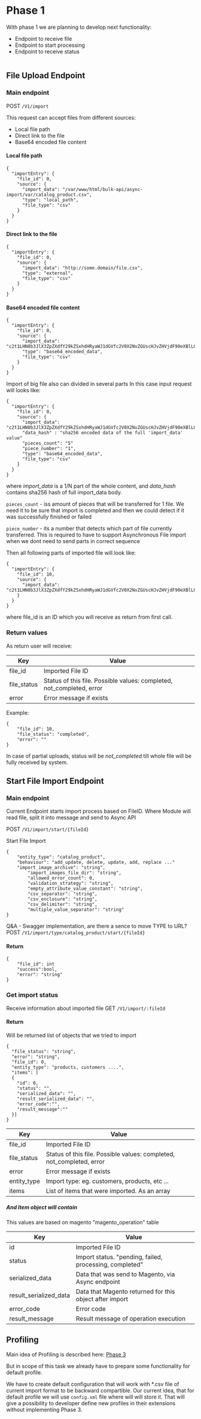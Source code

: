 # Phase 1

With phase 1 we are planning to develop next functionality: 
- Endpoint to receive file
- Endpoint to start processing
- Endpoint to receive status


```
```


## File Upload Endpoint
### Main endpoint

POST  `/V1/import`
 
This request can accept files from different sources:
- Local file path
- Direct link to the file
- Base64 encoded file content 
 
#### Local file path

```
{
  "importEntry": {
    "file_id": 0,
    "source": {
      "import_data": "/var/www/html/bulk-api/async-import/var/catalog_product.csv",
      "type": "local_path",
      "file_type": "csv"
    }
  }
}
```

#### Direct link to the file

```
{
  "importEntry": {
    "file_id": 0,
    "source": {
      "import_data": "http://some.domain/file.csv",
      "type": "external",
      "file_type": "csv"
    }
  }
}
```

#### Base64 encoded file content 

```
{
  "importEntry": {
    "file_id": 0,
    "source": {
      "import_data": "c2t1LHN0b3JlX3ZpZXdfY29kZSxhdHRyaWJ1dGVfc2V0X2NvZGUscHJvZHVjdF90eXBlLGNhdGVnb3JpZXMscHJvZHVjdF93ZWJzaXRlcyxuYW1lLGRlc2NyaXB0aW9uLHNob3J0X2Rlc2NyaXB0aW9uLHdlaWdodCxwcm9kdWN0X29ubGluZSx0YXhfY2xhc3NfbmFtZSx2aXNpYmlsaXR5LHBya......",
      "type": "base64_encoded_data",
      "file_type": "csv"
    }
  }
}
```

Import of big file also can divided in several parts
In this case input request will looks like:


```
{
  "importEntry": {
    "file_id": 0,
    "source": {
      "import_data": "c2t1LHN0b3JlX3ZpZXdfY29kZSxhdHRyaWJ1dGVfc2V0X2NvZGUscHJvZHVjdF90eXBlLGNhdGVnb3JpZXMscHJvZHVjdF93ZWJzaXRlcyxuYW1lLGRlc2NyaXB0aW9uLHNob3J0X2Rlc2NyaXB0aW9uLHdlaWdodCxwcm9kdWN0X29ubGluZSx0YXhfY2xhc3NfbmFtZSx2aXNpYmlsaXR5LHBya...",
      "data_hash" : "sha256 encoded data of the full 'import_data' value"
      "pieces_count": "5"
      "piece_number": "1",
      "type": "base64_encoded_data",
      "file_type": "csv"
    }
  }
}
```
where *import_data* is a 1/N part of the whole content, and *data_hash* contains sha256 hash of full import_data body.

`pieces_count` - iss amount of pieces that will be transferred for 1 file. We need it to be sure that import is completed and then we could detect if it was successfully finished or failed

`piece_number` - its a number that detects which part of file currently transferred. This is required to have to support Asynchronous File import when we dont need to send parts in correct sequence



Then all following parts of imported file will look like:

```
{
  "importEntry": {
    "file_id": 10,
    "source": {
      "import_data": "c2t1LHN0b3JlX3ZpZXdfY29kZSxhdHRyaWJ1dGVfc2V0X2NvZGUscHJvZHVjdF90eXBlLGNhdGVnb3JpZXMscHJvZHVjdF93ZWJzaXRlcyxuYW1lLGRlc2NyaXB0aW9uLHNob3J0X2Rlc2NyaXB0aW9uLHdlaWdodCxwcm9kdWN0X29ubGluZSx0YXhfY2xhc3NfbmFtZSx2aXNpYmlsaXR5LHBya...",
    }
  }
}
```
where file_id is an ID which you will receive as return from first call.

### Return values

As return user will receive:

| Key | Value |
| --- | --- |
| file_id | Imported File ID |
| file_status | Status of this file. Possible values: completed, not_completed, error |
| error | Error message if exists |

Example:

```
{
	"file_id": 10,
	"file_status": "completed",
	"error": ""
}
```

In case of partial uploads, status will be *not_completed* till whole file will be fully received by system.

## Start File Import Endpoint
### Main endpoint

Current Endpoint starts import process based on FileID. Where Module will read file, split it into message and send to Async API

POST  `/V1/import/start/{fileId}`

Start File Import

```
{
	"entity_type": "catalog_product",
	"behaviour": "add_update, delete, update, add, replace ..."
	"import_image_archive": "string",
      	"import_images_file_dir": "string",
      	"allowed_error_count": 0,
      	"validation_strategy": "string",
      	"empty_attribute_value_constant": "string",
      	"csv_separator": "string",
      	"csv_enclosure": "string",
      	"csv_delimiter": "string",
      	"multiple_value_separator": "string"
}
```

Q&A - Swagger implementation, are there a sence to move TYPE to URL? 
POST  `/V1/import/type/catalog_product/start/{fileId}`

#### Return

```
{
	"file_id": int
	"success":bool,
	"error": "string"
}
```

### Get import status

Receive information about imported file
GET  `/V1/import/:fileId`

#### Return

Will be returned list of objects that we tried to import

```
{
  "file_status": "string", 
  "error": "string",
  "file_id": 0,
  "entity_type": "products, customers ....",
  "items": [
  {
    "id": 0,
    "status": "",
    "serialized_data": "",
    "result_serialized_data": "",
    "error_code":"",
    "result_message":""
  }]
}
```

| Key | Value |
| --- | --- |
| file_id | Imported File ID |
| file_status | Status of this file. Possible values: completed, not_completed, error |
| error | Error message if exists |
| entity_type | Import type: eg. customers, products, etc ... |
| items | List of items that were imported. As an array |

##### And Item object will contain

This values are based on magento "magento_operation" table

| Key | Value |
| --- | --- |
| id | Imported File ID |
| status | Import status. "pending, failed, processing, completed" |
| serialized_data | Data that was send to Magento, via Async endpoint |
| result_serialized_data | Data that Magento returned for this object after import |
| error_code | Error code |
| result_message | Result message of operation execution |

## Profiling

Main idea of Profiling is described here: [Phase 3](retry-and-profiling.md)

But in scope of this task we already have to prepare some functionality for default profile. 

We have to create default configuration that will work with *.csv file of current import format to be backward compartible.
Our current idea, that for default profile we will use `config.xml` file where will will store it. That will give a possibility to developer define new profiles in their extensions without implementing Phase 3.

